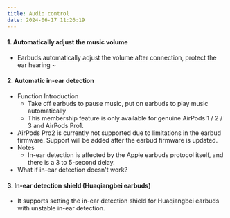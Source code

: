 ```yaml
---
title: Audio control
date: 2024-06-17 11:26:19
---
```

#### 1. Automatically adjust the music volume
- Earbuds automatically adjust the volume after connection, protect the ear hearing ~
#### 2. Automatic in-ear detection
- Function Introduction
  - Take off earbuds to pause music, put on earbuds to play music automatically
  - This membership feature is only available for genuine AirPods 1 / 2 / 3 and AirPods Pro1.
- AirPods Pro2 is currently not supported due to limitations in the earbud firmware. Support will be added after the earbud firmware is updated.
- Notes
  - In-ear detection is affected by the Apple earbuds protocol itself, and there is a 3 to 5-second delay.
- What if in-ear detection doesn't work?

#### 3. In-ear detection shield (Huaqiangbei earbuds)
- It supports setting the in-ear detection shield for Huaqiangbei earbuds with unstable in-ear detection.
